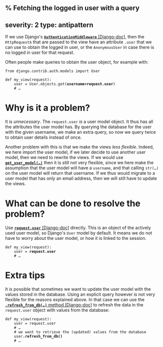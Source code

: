 % Fetching the logged in user with a query
---
severity: 2
type: antipattern
---

If we use Django's [**`AuthenticationMiddleware`** [Django-doc]](https://docs.djangoproject.com/en/dev/ref/middleware/#module-django.contrib.auth.middleware),
then the `HttpRequest`s that are passed to the view have an attribute `.user`
that we can use to obtain the logged in user, or the `AnonymousUser` in case
there is no logged in user for that request.

Often people make queries to obtain the user object, for example with:

<pre><code class="python">from django.contrib.auth.models import User

def my_view(request):
    user = User.objects.get(<b>username=request.user</b>)
    # &hellip;</code></pre>

# Why is it a problem?

It is *unnecessary*. The `request.user` *is* a user model object. It thus has
all the attributes the user model has. By querying the database for the user
with the given username, we make an extra query, so now we query twice to obtain
user details instead of once.

Another problem with this is that we make the views *less flexible*. Indeed, we
here import the user model, if we later decide to use another user model, then
we need to rewrite the views. If we would use
[**<code>get_user_model(&hellip;)</code>**](https://docs.djangoproject.com/en/dev/topics/auth/customizing/#django.contrib.auth.get_user_model)
then it is still not very flexible, since we here make the assumption that the
user model will have a `username`, and that calling <code>str(&hellip;)</code>
on the user model will return that username. If we thus would migrate to a user
model that has only an email address, then we will still have to update the views.

# What can be done to resolve the problem?

Use [**`request.user`** [Django-doc]](https://docs.djangoproject.com/en/dev/ref/request-response/#django.http.HttpRequest.user) directly.
This is an object of the actively used user model, so Django's `User` model by
default. It means we do not have to worry about the user model, or how it is
linked to the session.

<pre><code class="python">def my_view(request):
    user = <b>request.user</b>
    # &hellip;</code></pre>

# Extra tips

It is possible that sometimes we want to update the user model with the values
stored in the database. Using an explicit query however is not very flexible for
the reasons explained above. In that case we can use the
[**<code>.refresh_from_db(&hellip;)</code>** method [Django-doc]](https://docs.djangoproject.com/en/dev/ref/models/instances/#django.db.models.Model.refresh_from_db)
to refresh the data in the `request.user` object with values from the database:

<pre><code class="python">def my_view(request):
    user = request.user
    # &hellip;
    # we want to retrieve the (updated) values from the database
    user<b>.refresh_from_db()</b>
    # &hellip;</code></pre>
